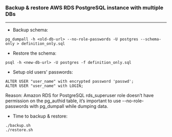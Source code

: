 ### Backup & restore AWS RDS PostgreSQL instance with multiple DBs
---
* Backup schema:
```console
pg_dumpall -h <old-db-url> --no-role-passwords -U postgres --schema-only > definition_only.sql
```

* Restore the schema:
```console
psql -h <new-db-url> -U postgres -f definition_only.sql
```

* Setup old users' passwords:
```console
ALTER USER "user_name" with encrypted password 'passwd';
ALTER USER "user_name" with LOGIN;
```
Reason: Amazon RDS for PostgreSQL rds_superuser role doesn’t have permission on the pg_authid table, it’s important to use --no-role-passwords with pg_dumpall while dumping data.

* Time to backup & restore:
```console
./backup.sh
./restore.sh
```
